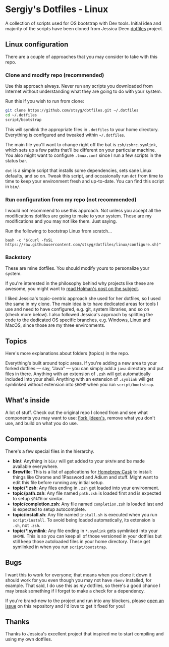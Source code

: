 # Sergiy's Dotfiles - Linux
A collection of scripts used for OS bootstrap with Dev tools. 
Initial idea and majority of the scripts have been cloned from Jessica Deen [dotfiles](https://github.com/jldeen/dotfiles) project.

## Linux configuration
There are a couple of approaches that you may consider to take with this repo.

### Clone and modify repo (recommended)

Use this approach always. Never run any scripts you downloaded from Internet without understanding what they are going to do with your system.

Run this if you wish to run from clone:

```sh
git clone https://github.com/stsyg/dotfiles.git ~/.dotfiles
cd ~/.dotfiles
script/bootstrap
```
This will symlink the appropriate files in `.dotfiles` to your home directory.
Everything is configured and tweaked within `~/.dotfiles`.

The main file you'll want to change right off the bat is `zsh/zshrc.symlink`, which sets up a few paths that'll be different on your particular machine. You also might want to configure `.tmux.conf` since I run a few scripts in the status bar.

`dot` is a simple script that installs some dependencies, sets sane Linux defaults, and so on. Tweak this script, and occasionally run `dot` from time to time to keep your environment fresh and up-to-date. You can find this script in `bin/`.

### Run configuration from my repo (not recommended)
I would not recommend to use this approach. Not unless you accept all the modifications dotfiles are going to make to your system. Those are my modifications and you may not like them. Just saying.

Run the following to bootstrap Linux from scratch...
```
bash -c "$(curl -fsSL https://raw.githubusercontent.com/stsyg/dotfiles/linux/configure.sh)"
```

### Backstory
These are mine dotfiles. You should modify yours to personalize your system.

If you're interested in the philosophy behind why projects like these are awesome, you might want to [read Holman's post on the subject](http://zachholman.com/2010/08/dotfiles-are-meant-to-be-forked/).

I liked Jessica's topic-centric approach she used for her dotfiles, so I used the same in my clone. The main idea is to have dedicated areas for tools I use and need to have configured, e.g. git, system libraries, and so on (check more below). I also followed Jessica's approach by splitting the code to the dedicated OS specific branches, e.g. Windows, Linux and MacOS, since those are my three environments.

## Topics

Here's more explanations about folders (topics) in the repo.

Everything's built around topic areas. If you're adding a new area to your forked dotfiles — say, "Java" — you can simply add a `java` directory and put files in there. Anything with an extension of `.zsh` will get automatically included into your shell. Anything with an extension of `.symlink` will get symlinked without extension into `$HOME` when you run `script/bootstrap`.

## What's inside

A lot of stuff. Check out the original repo I cloned from and see what components you may want to use: [Fork jldeen's](https://github.com/jldeen/dotfiles/fork), remove what you don't use, and build on what you do use.

## Components

There's a few special files in the hierarchy.

- **bin/**: Anything in `bin/` will get added to your `$PATH` and be made available everywhere.
- **Brewfile**: This is a list of applications for [Homebrew Cask](https://caskroom.github.io) to install: things like Chrome and 1Password and Adium and stuff. Might want to edit this file before running any initial setup.
- **topic/\*.zsh**: Any files ending in `.zsh` get loaded into your environment.
- **topic/path.zsh**: Any file named `path.zsh` is loaded first and is expected to setup `$PATH` or similar.
- **topic/completion.zsh**: Any file named `completion.zsh` is loaded last and is expected to setup autocomplete.
- **topic/install.sh**: Any file named `install.sh` is executed when you run `script/install`. To avoid being loaded automatically, its extension is `.sh`, not `.zsh`.
- **topic/\*.symlink**: Any file ending in `*.symlink` gets symlinked into your `$HOME`. This is so you can keep all of those versioned in your dotfiles but still keep those autoloaded files in your home directory. These get symlinked in when you run `script/bootstrap`.

## Bugs

I want this to work for everyone; that means when you clone it down it should work for you even though you may not have `rbenv` installed, for example. That said, I do use this as *my* dotfiles, so there's a good chance I may break something if I forget to make a check for a dependency.

If you're brand-new to the project and run into any blockers, please [open an issue](https://github.com/stsyg/dotfiles/issues) on this repository and I'd love to get it fixed for you!

## Thanks

Thanks to Jessica's excellent project that inspired me to start compiling and using my own dotfiles.
